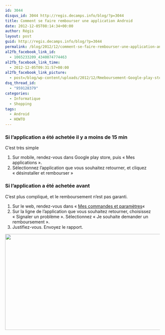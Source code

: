 ```yaml
---
id: 3044
disqus_id: 3044 http://regis.decamps.info/blog/?p=3044
title: Comment se faire rembourser une application Android
date: 2012-12-05T08:14:34+00:00
author: Régis
layout: post
guid: http://regis.decamps.info/blog/?p=3044
permalink: /blog/2012/12/comment-se-faire-rembourser-une-application-android/
al2fb_facebook_link_id:
  - 1065233209_4340074774463
al2fb_facebook_link_time:
  - 2012-12-05T09:31:57+00:00
al2fb_facebook_link_picture:
  - post=/blog/wp-content/uploads/2012/12/Rmeboursement-Google-play-store.png
dsq_thread_id:
  - "959128379"
categories:
  - Informatique
  - Shopping
tags:
  - Android
  - HOWTO
---
```

### Si l’application a été achetée il y a moins de 15 min

C’est très simple

  1. Sur mobile, rendez-vous dans Google play store, puis « Mes applications ».
  2. Sélectionnez l’application que vous souhaitez retourner, et cliquez « désinstaller et rembourser »

### Si l’application a été achetée avant

C’est plus compliqué, et le remboursement n’est pas garanti.

  1. Sur le web, rendez-vous dans « [Mes commandes et paramètres](https://play.google.com/store/account?hl=fr "Google play store: Mes commandes et paramètres")« 
  2. Sur la ligne de l’application que vous souhaitez retourner, choisissez « Signaler un problème ». Sélectionnez « Je souhaite demander un remboursement ». 
  3. Justifiez-vous. Envoyez le rapport.

<img src="/blog/wp-content/uploads/2012/12/Rmeboursement-Google-play-store.png" alt="" title="Remboursement Google play store" width="529" height="312" class="alignnone size-full wp-image-3045" srcset="/blog/wp-content/uploads/2012/12/Rmeboursement-Google-play-store.png 529w, /blog/wp-content/uploads/2012/12/Rmeboursement-Google-play-store-350x206.png 350w, /blog/wp-content/uploads/2012/12/Rmeboursement-Google-play-store-500x294.png 500w" sizes="(max-width: 529px) 100vw, 529px" />
